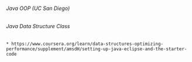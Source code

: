 ###### Java OOP (UC San Diego)

###### Java Data Structure Class
    * https://www.coursera.org/learn/data-structures-optimizing-performance/supplement/amsdH/setting-up-java-eclipse-and-the-starter-code

